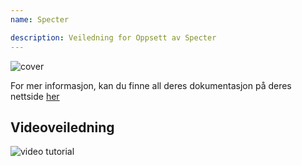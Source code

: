 ```yaml
---
name: Specter

description: Veiledning for Oppsett av Specter
---
```


![cover](assets/cover.webp)

For mer informasjon, kan du finne all deres dokumentasjon på deres nettside [her](https://docs.specter.solutions/desktop/)

## Videoveiledning

![video tutorial](https://www.youtube.com/watch?v=mV1KS-Uwjew)